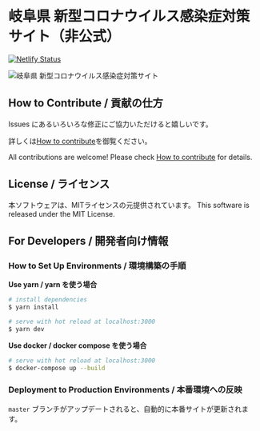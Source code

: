 # 岐阜県 新型コロナウイルス感染症対策サイト（非公式）

[![Netlify Status](https://api.netlify.com/api/v1/badges/e3aa2c56-419c-413f-9949-ec4c3a6b9690/deploy-status)](https://app.netlify.com/sites/relaxed-heyrovsky-1294db/deploys)

![岐阜県 新型コロナウイルス感染症対策サイト](https://covid19-gifu.netlify.com/ogp.jpg)


## How to Contribute / 貢献の仕方
Issues にあるいろいろな修正にご協力いただけると嬉しいです。

詳しくは[How to contribute](https://github.com/tokyo-metropolitan-gov/covid19/wiki/How-to-contribute)を御覧ください。

All contributions are welcome!
Please check [How to contribute](https://github.com/tokyo-metropolitan-gov/covid19/wiki/How-to-contribute%5BEnglish%5D) for details.

## License / ライセンス
本ソフトウェアは、MITライセンスの元提供されています。 
This software is released under the MIT License.

## For Developers / 開発者向け情報

### How to Set Up Environments / 環境構築の手順

**Use yarn / yarn を使う場合**
``` bash
# install dependencies
$ yarn install

# serve with hot reload at localhost:3000
$ yarn dev
```

**Use docker / docker compose を使う場合**
```bash
# serve with hot reload at localhost:3000
$ docker-compose up --build
```

### Deployment to Production Environments / 本番環境への反映

`master` ブランチがアップデートされると、自動的に本番サイトが更新されます。
